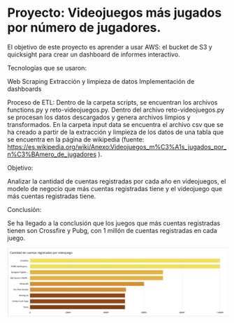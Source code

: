 # Proyecto: Videojuegos más jugados por número de jugadores.

El objetivo de este proyecto es aprender a usar AWS: el bucket de S3 y quicksight para crear un dashboard de informes interactivo.


Tecnologías que se usaron:

Web Scraping
Extracción y limpieza de datos
Implementación de dashboards

Proceso de ETL:
Dentro de la carpeta scripts, se encuentran los archivos functions.py y reto-videojuegos.py. Dentro del archivo reto-videojuegos.py se procesan los datos descargados y genera archivos limpios y transformados.
En la carpeta input data se encuentra el archivo csv que se ha creado a partir de la extracción y limpieza de los datos de una tabla que se encuentra en la página de wikipedia (fuente: https://es.wikipedia.org/wiki/Anexo:Videojuegos_m%C3%A1s_jugados_por_n%C3%BAmero_de_jugadores ).  

Objetivo:

Analizar la cantidad de cuentas registradas por cada año en videojuegos, el modelo de negocio que más cuentas registradas tiene y el videojuego que más cuentas registradas tiene.

Conclusión:

Se ha llegado a la conclusión que los juegos que más cuentas registradas tienen son Crossfire y Pubg, con 1 millón de cuentas registradas en cada juego. 


![Juegos más descargados](https://github.com/FrancaTortaroloo/reto-aws/blob/main/assets/Captura%20de%20pantalla%202024-10-10%20a%20la(s)%2012.39.14.png)
